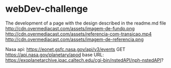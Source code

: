 # webDev-challenge
The development of a page with the design described in the readme.md file
http://cdn.overmediacast.com/assets/imagem-de-fundp.png
http://cdn.overmediacast.com/assets/referencia-com-transicao.mp4
http://cdn.overmediacast.com/assets/imagem-de-referencia.png

Nasa api:
https://eonet.gsfc.nasa.gov/api/v3/events
GET https://api.nasa.gov/planetary/apod
base URL: https://exoplanetarchive.ipac.caltech.edu/cgi-bin/nstedAPI/nph-nstedAPI?